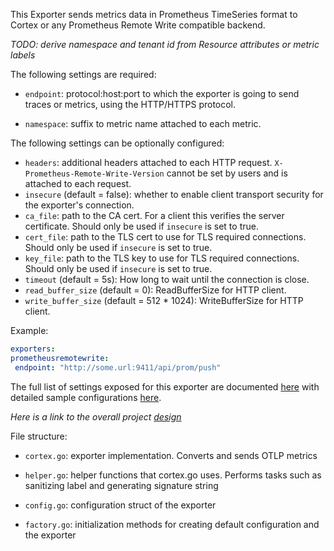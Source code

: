 This Exporter sends metrics data in Prometheus TimeSeries format to Cortex or any Prometheus Remote Write compatible backend.

_TODO: derive namespace and tenant id from Resource attributes or metric labels_

The following settings are required:

- `endpoint`: protocol:host:port to which the exporter is going to send traces or metrics, using 
the HTTP/HTTPS protocol. 

- `namespace`: suffix to metric name attached to each metric.

The following settings can be optionally configured:
- `headers`: additional headers attached to each HTTP request. `X-Prometheus-Remote-Write-Version` cannot be set by users
and is attached to each request. 
- `insecure` (default = false): whether to enable client transport security for
  the exporter's connection.
- `ca_file`: path to the CA cert. For a client this verifies the server certificate. Should
  only be used if `insecure` is set to true.
- `cert_file`: path to the TLS cert to use for TLS required connections. Should
  only be used if `insecure` is set to true.
- `key_file`: path to the TLS key to use for TLS required connections. Should
  only be used if `insecure` is set to true.
- `timeout` (default = 5s): How long to wait until the connection is close.
- `read_buffer_size` (default = 0): ReadBufferSize for HTTP client.
- `write_buffer_size` (default = 512 * 1024): WriteBufferSize for HTTP client.

Example:

```yaml
exporters:
prometheusremotewrite:
 endpoint: "http://some.url:9411/api/prom/push"
```
The full list of settings exposed for this exporter are documented [here](./config.go)
with detailed sample configurations [here](./testdata/config.yaml).

_Here is a link to the overall project [design](https://github.com/open-telemetry/opentelemetry-collector/pull/1464)_

File structure:

- `cortex.go`: exporter implementation. Converts and sends OTLP metrics

- `helper.go`: helper functions that cortex.go uses. Performs tasks such as sanitizing label and generating signature string

- `config.go`: configuration struct of the exporter

- `factory.go`: initialization methods for creating default configuration and the exporter
